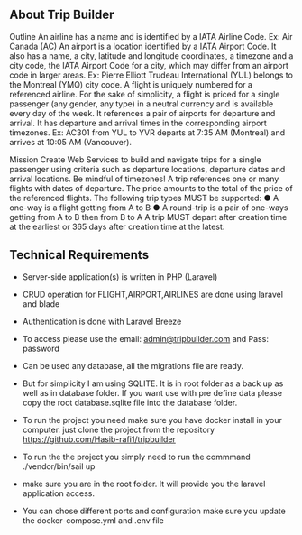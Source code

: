 ## About Trip Builder

Outline
An airline has a name and is identified by a IATA Airline Code.
Ex: Air Canada (AC)
An airport is a location identified by a IATA Airport Code. It also has a name, a city, latitude and
longitude coordinates, a timezone and a city code, the IATA Airport Code for a city, which may
differ from an airport code in larger areas.
Ex: Pierre Elliott Trudeau International (YUL) belongs to the Montreal (YMQ) city code.
A flight is uniquely numbered for a referenced airline. For the sake of simplicity, a flight is priced
for a single passenger (any gender, any type) in a neutral currency and is available every day of
the week. It references a pair of airports for departure and arrival. It has departure and arrival
times in the corresponding airport timezones.
Ex: AC301 from YUL to YVR departs at 7:35 AM (Montreal) and arrives at 10:05 AM (Vancouver).

Mission
Create Web Services to build and navigate trips for a single passenger using criteria such as
departure locations, departure dates and arrival locations. Be mindful of timezones!
A trip references one or many flights with dates of departure. The price amounts to the total of
the price of the referenced flights.
The following trip types MUST be supported:
● A one-way is a flight getting from A to B
● A round-trip is a pair of one-ways getting from A to B then from B to A
A trip MUST depart after creation time at the earliest or 365 days after creation time at the latest.
## Technical Requirements
- Server-side application(s) is written in PHP (Laravel)
- CRUD operation for FLIGHT,AIRPORT,AIRLINES are done using laravel and blade
- Authentication is done with Laravel Breeze
- To access please use the email: admin@tripbuilder.com and Pass: password
- Can be used any database, all the migrations file are ready.
- But for simplicity I am using SQLITE. It is in root folder as a back up as well as in database folder. If you want use with pre define data please copy the root database.sqlite file into the database folder.
- To run the project you need make sure you have docker install in your computer. just clone the project from the repository https://github.com/Hasib-rafi1/tripbuilder

- To run the the project you simply need to run the commmand ./vendor/bin/sail up
- make sure you are in the root folder. It will provide you the laravel application access.
- You can chose different ports and configuration make sure you update the docker-compose.yml and .env file
